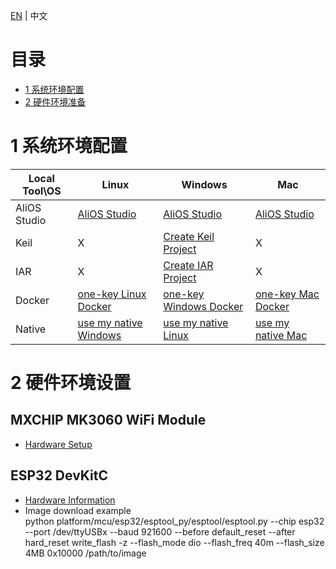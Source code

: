 [EN](AliOS-Things-Environment-Setup) | 中文

# 目录
- [1 系统环境配置](#1-系统环境配置)
- [2 硬件环境准备](#2-硬件环境准备)

# 1 系统环境配置
|Local Tool\OS|Linux|Windows|Mac|
|------|--------|-------|-------|
|AliOS Studio|[AliOS Studio](AliOS-Things-Studio)|[AliOS Studio](AliOS-Things-Studio)|[AliOS Studio](AliOS-Things-Studio)|
|Keil|X|[Create Keil Project]()|X|
|IAR|X|[Create IAR Project]()|X|
|Docker|[one-key Linux Docker](AliOS-Things-Docker-Environment-Setup#Linux环境开发)|[one-key Windows Docker](AliOS-Things-Docker-Environment-Setup#Windows环境开发)|[one-key Mac Docker](AliOS-Things-Docker-Environment-Setup#Mac环境开发)|
|Native|[use my native Windows](AliOS-Things-Windows-Environment-Setup)|[use my native Linux](AliOS-Things-Linux-Environment-Setup)|[use my native Mac](AliOS-Things-MAC-Environment-Setup)|
   
# 2 硬件环境设置
## MXCHIP MK3060 WiFi Module
- [Hardware Setup](MK3060-Hardware-Setup)

## ESP32 DevKitC 
- [Hardware Information](http://esp-idf.readthedocs.io/en/latest/get-started/get-started-devkitc.html)
- Image download example<br>
python platform/mcu/esp32/esptool_py/esptool/esptool.py --chip esp32 --port /dev/ttyUSBx --baud 921600 --before default_reset --after hard_reset write_flash -z --flash_mode dio --flash_freq 40m --flash_size 4MB  0x10000 /path/to/image

